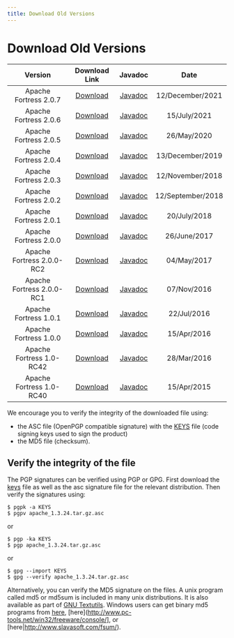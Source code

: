 ```yaml
---
title: Download Old Versions
---
```


# Download Old Versions

<CENTER>

| Version| Download Link | Javadoc | Date |
|:-:|:-:|:-:|:-:|
| Apache Fortress 2.0.7 | [Download](https://archive.apache.org/dist/directory/fortress/dist/2.0.7) | [Javadoc](https://svn.apache.org/repos/infra/websites/production/directory/content/fortress/gen-docs/2.0.7/apidocs/index.html) |12/December/2021 |
| Apache Fortress 2.0.6 | [Download](https://archive.apache.org/dist/directory/fortress/dist/2.0.6) | [Javadoc](https://svn.apache.org/repos/infra/websites/production/directory/content/fortress/gen-docs/2.0.6/apidocs/index.html) |15/July/2021 |
| Apache Fortress 2.0.5 | [Download](https://archive.apache.org/dist/directory/fortress/dist/2.0.5) | [Javadoc](https://svn.apache.org/repos/infra/websites/production/directory/content/fortress/gen-docs/2.0.5/apidocs/index.html) |26/May/2020 |
| Apache Fortress 2.0.4 | [Download](https://archive.apache.org/dist/directory/fortress/dist/2.0.4) | [Javadoc](https://svn.apache.org/repos/infra/websites/production/directory/content/fortress/gen-docs/2.0.4/apidocs/index.html) |13/December/2019 |
| Apache Fortress 2.0.3 | [Download](https://archive.apache.org/dist/directory/fortress/dist/2.0.3) | [Javadoc](https://svn.apache.org/repos/infra/websites/production/directory/content/fortress/gen-docs/2.0.3/apidocs/index.html) |12/November/2018 |
| Apache Fortress 2.0.2 | [Download](https://archive.apache.org/dist/directory/fortress/dist/2.0.2) | [Javadoc](https://svn.apache.org/repos/infra/websites/production/directory/content/fortress/gen-docs/2.0.2/apidocs/index.html) |12/September/2018 |
| Apache Fortress 2.0.1 | [Download](https://archive.apache.org/dist/directory/fortress/dist/2.0.1) | [Javadoc](https://svn.apache.org/repos/infra/websites/production/directory/content/fortress/gen-docs/2.0.1/apidocs/index.html) |20/July/2018 |
| Apache Fortress 2.0.0 | [Download](https://archive.apache.org/dist/directory/fortress/dist/2.0.0) | [Javadoc](https://svn.apache.org/repos/infra/websites/production/directory/content/fortress/gen-docs/2.0.0/apidocs/index.html) |26/June/2017 |
| Apache Fortress 2.0.0-RC2 | [Download](https://archive.apache.org/dist/directory/fortress/dist/2.0.0-RC2) | [Javadoc](https://svn.apache.org/repos/infra/websites/production/directory/content/fortress/gen-docs/2.0.0-RC2/apidocs/index.html) |04/May/2017 |
| Apache Fortress 2.0.0-RC1 | [Download](https://archive.apache.org/dist/directory/fortress/dist/2.0.0-RC1) | [Javadoc](https://svn.apache.org/repos/infra/websites/production/directory/content/fortress/gen-docs/2.0.0-RC1/apidocs/index.html) |07/Nov/2016 |
| Apache Fortress 1.0.1 | [Download](https://archive.apache.org/dist/directory/fortress/dist/1.0.1) | [Javadoc](https://svn.apache.org/repos/infra/websites/production/directory/content/fortress/gen-docs/1.0.1/apidocs/index.html) |22/Jul/2016 |
| Apache Fortress 1.0.0 | [Download](https://archive.apache.org/dist/directory/fortress/dist/1.0.0) | [Javadoc](https://svn.apache.org/repos/infra/websites/production/directory/content/fortress/gen-docs/1.0.0/apidocs/index.html) |15/Apr/2016 |
| Apache Fortress 1.0-RC42 | [Download](https://archive.apache.org/dist/directory/fortress/dist/1.0-RC42) | [Javadoc](https://svn.apache.org/repos/infra/websites/production/directory/content/fortress/gen-docs/1.0-RC42/apidocs/index.html) |28/Mar/2016 |
| Apache Fortress 1.0-RC40 | [Download](https://archive.apache.org/dist/directory/fortress/dist/1.0-RC40) | [Javadoc](https://svn.apache.org/repos/infra/websites/production/directory/content/fortress/gen-docs/1.0-RC40/apidocs/index.html) |15/Apr/2015 |

</CENTER>

<DIV class="note" markdown="1">
We encourage you to verify the integrity of the downloaded file using:

* the ASC file (OpenPGP compatible signature) with the [KEYS](https://downloads.apache.org/directory/KEYS) file (code signing keys used to sign the product)
* the MD5 file (checksum).
</DIV>

## Verify the integrity of the file

The PGP signatures can be verified using PGP or GPG. First download the [keys](https://downloads.apache.org/directory/KEYS) file as well as the asc signature file for the relevant distribution. Then verify the signatures using:

	$ pgpk -a KEYS
	$ pgpv apache_1.3.24.tar.gz.asc

or

	$ pgp -ka KEYS
	$ pgp apache_1.3.24.tar.gz.asc

or

	$ gpg --import KEYS
	$ gpg --verify apache_1.3.24.tar.gz.asc

 

Alternatively, you can verify the MD5 signature on the files. A unix program called md5 or md5sum is included in many unix distributions. It is also available as part of [GNU Textutils](http://www.gnu.org/software/textutils/textutils.html). Windows users can get binary md5 programs from [here](http://www.fourmilab.ch/md5/), [here](http://www.pc-tools.net/win32/freeware/console/], or [here|http://www.slavasoft.com/fsum/).
